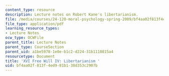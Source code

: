 ```yaml
---
content_type: resource
description: Lecture notes on Robert Kane's libertarianism.
file: /media/courses/24-120-moral-psychology-spring-2009/bf4aa02f813f4ed981b138d353c2907b_MIT24_120s09_lec16.pdf
file_type: application/pdf
learning_resource_types:
- Lecture Notes
ocw_type: OCWFile
parent_title: Lecture Notes
parent_type: CourseSection
parent_uid: a1be5978-1e0e-b1c2-d224-31b1110815a4
resourcetype: Document
title: 'XVI Free Will IV: Libertarianism '
uid: bf4aa02f-813f-4ed9-81b1-38d353c2907b
---
```

